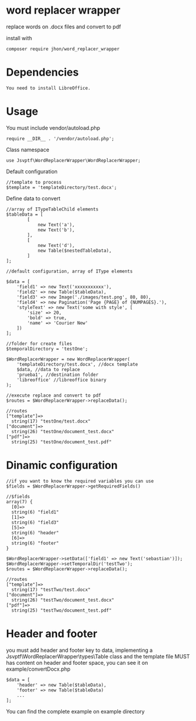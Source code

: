 # word replacer wrapper

replace words on .docx files and convert to pdf


install with

    composer require jhon/word_replacer_wrapper

# Dependencies

    You need to install LibreOffice.

# Usage

You must include vendor/autoload.php

    require __DIR__ . '/vendor/autoload.php';

Class namespace

    use Jsvptf\WordReplacerWrapper\WordReplacerWrapper;

Default configuration

    //template to process
    $template = 'templateDirectory/test.docx';

Define data to convert
    
    //array of ITypeTableChild elements
    $tableData = [
            [
                new Text('a'),
                new Text('b'),
            ],
            [
                new Text('d'),
                new Table($nestedTableData),
            ]
    ];
    
    //default configuration, array of IType elements
     
    $data = [
        'field1' => new Text('xxxxxxxxxxx'),
        'field2' => new Table($tableData),
        'field3' => new Image('./images/test.png', 80, 80),
        'field4' => new Pagination('Page {PAGE} of {NUMPAGES}.'),
        'styleText' => new Text('some with style', [
            'size' => 20,
            'bold' => true,
            'name' => 'Courier New'
        ])
    ];

    //folder for create files
    $temporalDirectory = 'testOne';
    
    $WordReplacerWrapper = new WordReplacerWrapper(
        'templateDirectory/test.docx', //docx template
        $data, //data to replace
        'prueba1', //destination folder
        'libreoffice' //libreoffice binary
    );

    //execute replace and convert to pdf
    $routes = $WordReplacerWrapper->replaceData();

    //routes
    ["template"]=>
      string(17) "testOne/test.docx"
    ["document"]=>
      string(26) "testOne/document_test.docx"
    ["pdf"]=>
      string(25) "testOne/document_test.pdf"

# Dinamic configuration
    //if you want to know the required variables you can use  
    $fields = $WordReplacerWrapper->getRequiredFields()
    
    //$fields
    array(7) {
      [0]=>
      string(6) "field1"
      [1]=>
      string(6) "field3"
      [5]=>
      string(6) "header"
      [6]=>
      string(6) "footer"
    }

    $WordReplacerWrapper->setData(['field1' => new Text('sebastian')]);
    $WordReplacerWrapper->setTemporalDir('testTwo');
    $routes = $WordReplacerWrapper->replaceData();

    //routes
    ["template"]=>
      string(17) "testTwo/test.docx"
    ["document"]=>
      string(26) "testTwo/document_test.docx"
    ["pdf"]=>
      string(25) "testTwo/document_test.pdf"
      
# Header and footer
you must add header and footer key to data, implementing a Jsvptf\WordReplacerWrapper\types\Table class and the template file MUST has content on header and footer space, you can see it on     example/convertDocx.php

    $data = [
        'header' => new Table($tableData),
        'footer' => new Table($tableData)
        ...
    ];
    

You can find the complete example on example directory

